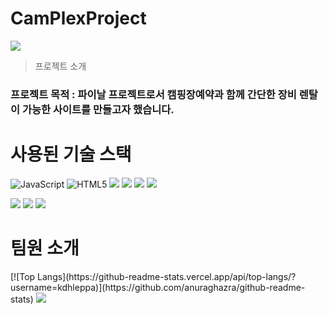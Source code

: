 # CamPlexProject


<img src="https://capsule-render.vercel.app/api?type=waving&color=3CB371&height=150&section=header&text='CamPlexProject'&fontSize=20" />

>프로젝트 소개
<h3>프로젝트 목적 : 파이날 프로젝트로서 캠핑장예약과 함께 간단한 장비 렌탈이 가능한 사이트를 만들고자 했습니다.</h3>
<h1>사용된 기술 스택</h1>
<p>
  <img alt="JavaScript" src="https://img.shields.io/badge/JavaScript-F7DF1E?style=for-the-badge&logo=JavaScript&logoColor=white">
  <img alt="HTML5" src="https://img.shields.io/badge/HTML5-E34F26?style=for-the-badge&logo=html5&logoColor=white">
  <img src="https://img.shields.io/badge/CSS3-1572B6?style=for-the-badge&logo=css3&logoColor=white">
  <img src="https://img.shields.io/badge/Java-ED8B00?style=for-the-badge&logo=openjdk&logoColor=white">
  <img src="https://img.shields.io/badge/Spring-6DB33F?style=for-the-badge&logo=spring&logoColor=white">
  <img src="https://img.shields.io/badge/Amazon_AWS-232F3E?style=for-the-badge&logo=amazon-aws&logoColor=white">
</p>
<p>
  <img src="https://img.shields.io/badge/p5%20js-ED225D?style=for-the-badge&logo=p5dotjs&logoColor=white">
  <img src="https://img.shields.io/badge/Eclipse-2C2255?style=for-the-badge&logo=eclipse&logoColor=white">
  <img src="https://img.shields.io/badge/Visual_Studio_Code-0078D4?style=for-the-badge&logo=visual%20studio%20code&logoColor=white">
  
</p>
<h1>팀원 소개</h1>
[![Top Langs](https://github-readme-stats.vercel.app/api/top-langs/?username=kdhleppa)](https://github.com/anuraghazra/github-readme-stats)



<img src="https://capsule-render.vercel.app/api?type=waving&color=3CB371&height=150&section=footer&text='final'&fontSize=20" />
